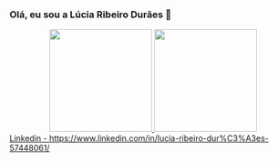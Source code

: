 ### Olá, eu sou a Lúcia Ribeiro Durães 👋

<div align="center">
  <a href="https://github.com/rafaballerini">
  <img height="180em" src="https://github-readme-stats.vercel.app/api?username=luhduraes&show_icons=true&theme=dracula&include_all_commits=true&count_private=true"/>
  <img height="180em" src="https://github-readme-stats.vercel.app/api/top-langs/?username=luhduraes&layout=compact&langs_count=7&theme=dracula"/>
</div>

<!--
**luhduraes/luhduraes** is a ✨ _special_ ✨ repository because its `README.md` (this file) appears on your GitHub profile.

Here are some ideas to get you started:

- 🔭 Hoje estou a procura do meu primeiro emprego na área de desenvolvimento de software.
- 🌱 Estou revendo todo o curso conteúdos 
em revisão : Lógica de programação, node.js, SQL, HTML, CSS, DOM, React.
- 👯 I’m looking to collaborate on ...

- 📫 Contate-me pelo email: lucia_duraes@hotmail.com
- 😄 Pronouns: ela/dela
- ⚡ Fun fact: Sou conhecida nos games como Kamamba.
--> Linkedin - https://www.linkedin.com/in/lucia-ribeiro-dur%C3%A3es-57448061/
